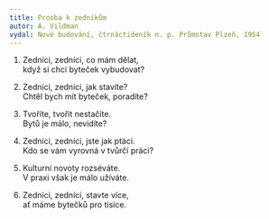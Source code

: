 ```yaml
---
title: Prosba k zedníkům
autor: A. Vildman
vydal: Nové budování, čtrnáctideník n. p. Průmstav Plzeň, 1954
---
```


1. Zedníci, zedníci, co mám dělat,   
když si chci byteček vybudovat?

2. Zedníci, zedníci, jak stavíte?   
Chtěl bych mít byteček, poradíte?

3. Tvoříte, tvořit nestačíte.     
Bytů je málo, nevidíte?

4. Zedníci, zedníci, jste jak ptáci.    
Kdo se vám vyrovná v tvůrčí práci?

5. Kulturní novoty rozséváte.   
V praxi však je málo užíváte. 

6. Zedníci, zedníci, stavte více,   
ať máme bytečků pro tisíce.

